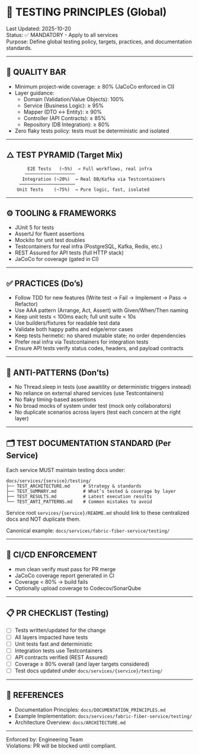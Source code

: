 # 🧪 TESTING PRINCIPLES (Global)

Last Updated: 2025-10-20  
Status: ✅ MANDATORY - Apply to all services  
Purpose: Define global testing policy, targets, practices, and documentation standards.

---

## 🎯 QUALITY BAR

- Minimum project-wide coverage: ≥ 80% (JaCoCo enforced in CI)
- Layer guidance:
  - Domain (Validation/Value Objects): 100%
  - Service (Business Logic): ≥ 95%
  - Mapper (DTO ↔ Entity): ≥ 90%
  - Controller (API Contracts): ≥ 85%
  - Repository (DB Integration): ≥ 80%
- Zero flaky tests policy: tests must be deterministic and isolated

---

## △ TEST PYRAMID (Target Mix)

```
        E2E Tests   (~5%)  → Full workflows, real infra
       ───────────────────
      Integration (~20%)  → Real DB/Kafka via Testcontainers
     ─────────────────────
    Unit Tests    (~75%)  → Pure logic, fast, isolated
```

---

## ⚙️ TOOLING & FRAMEWORKS

- JUnit 5 for tests
- AssertJ for fluent assertions
- Mockito for unit test doubles
- Testcontainers for real infra (PostgreSQL, Kafka, Redis, etc.)
- REST Assured for API tests (full HTTP stack)
- JaCoCo for coverage (gated in CI)

---

## ✅ PRACTICES (Do’s)

- Follow TDD for new features (Write test → Fail → Implement → Pass → Refactor)
- Use AAA pattern (Arrange, Act, Assert) with Given/When/Then naming
- Keep unit tests < 100ms each; full unit suite < 10s
- Use builders/fixtures for readable test data
- Validate both happy paths and edge/error cases
- Keep tests hermetic: no shared mutable state; no order dependencies
- Prefer real infra via Testcontainers for integration tests
- Ensure API tests verify status codes, headers, and payload contracts

---

## 🚫 ANTI-PATTERNS (Don’ts)

- No Thread.sleep in tests (use awaitility or deterministic triggers instead)
- No reliance on external shared services (use Testcontainers)
- No flaky timing-based assertions
- No broad mocks of system under test (mock only collaborators)
- No duplicate scenarios across layers (test each concern at the right layer)

---

## 🗂️ TEST DOCUMENTATION STANDARD (Per Service)

Each service MUST maintain testing docs under:

```
docs/services/{service}/testing/
├── TEST_ARCHITECTURE.md     # Strategy & standards
├── TEST_SUMMARY.md          # What’s tested & coverage by layer
├── TEST_RESULTS.md          # Latest execution results
└── TEST_ANTI_PATTERNS.md    # Common mistakes to avoid
```

Service root `services/{service}/README.md` should link to these centralized docs and NOT duplicate them.

Canonical example: `docs/services/fabric-fiber-service/testing/`

---

## 🧩 CI/CD ENFORCEMENT

- mvn clean verify must pass for PR merge
- JaCoCo coverage report generated in CI
- Coverage < 80% → build fails
- Optionally upload coverage to Codecov/SonarQube

---

## 📋 PR CHECKLIST (Testing)

- [ ] Tests written/updated for the change
- [ ] All layers impacted have tests
- [ ] Unit tests fast and deterministic
- [ ] Integration tests use Testcontainers
- [ ] API contracts verified (REST Assured)
- [ ] Coverage ≥ 80% overall (and layer targets considered)
- [ ] Test docs updated under `docs/services/{service}/testing/`

---

## 🔗 REFERENCES

- Documentation Principles: `docs/DOCUMENTATION_PRINCIPLES.md`
- Example Implementation: `docs/services/fabric-fiber-service/testing/`
- Architecture Overview: `docs/ARCHITECTURE.md`

---

Enforced by: Engineering Team  
Violations: PR will be blocked until compliant.
